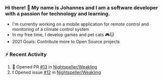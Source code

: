 ### Hi there! 👋 My name is Johannes and I am a software developer with a passion for technology and learning.   
- I'm currently working on a mobile application for remote control and monitoring of a climate control system
- In my free time, I develop games and pet cats 🎮🐱
- 2021 Goals: Contribute more to Open Source projects

### :zap: Recent Activity
<!--START_SECTION:activity-->
1. 💪 Opened PR [#13](https://github.com/Nightspeller/Weakling/pull/13) in [Nightspeller/Weakling](https://github.com/Nightspeller/Weakling)
2. ❗️ Opened issue [#12](https://github.com/Nightspeller/Weakling/issues/12) in [Nightspeller/Weakling](https://github.com/Nightspeller/Weakling)
<!--END_SECTION:activity-->
